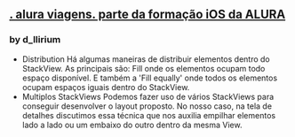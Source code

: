 
## [. alura viagens. parte da formação iOS da ALURA ](https://cursos.alura.com.br/formacao-ios)

### by d_llirium

  - Distribution
Há algumas maneiras de distribuir elementos dentro do StackView. As principais são: Fill onde os elementos ocupam todo espaço disponível. E também a 'Fill equally' onde todos os elementos ocupam espaços iguais dentro do StackView.
  - Multiplos StackViews
Podemos fazer uso de vários StackViews para conseguir desenvolver o layout proposto. No nosso caso, na tela de detalhes discutimos essa técnica que nos auxilia empilhar elementos lado a lado ou um embaixo do outro dentro da mesma View.
